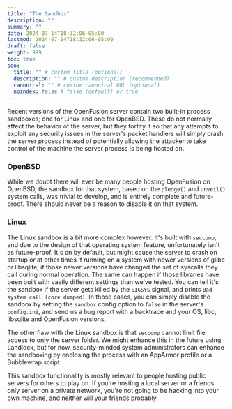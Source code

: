 ```yaml
---
title: "The Sandbox"
description: ""
summary: ""
date: 2024-07-14T18:32:06-05:00
lastmod: 2024-07-14T18:32:06-05:00
draft: false
weight: 999
toc: true
seo:
  title: "" # custom title (optional)
  description: "" # custom description (recommended)
  canonical: "" # custom canonical URL (optional)
  noindex: false # false (default) or true
---
```


Recent versions of the OpenFusion server contain two built-in process sandboxes; one for Linux and one for OpenBSD. These do not normally affect the behavior of the server, but they fortify it so that any attempts to exploit any security issues in the server's packet handlers will simply crash the server process instead of potentially allowing the attacker to take control of the machine the server process is being hosted on.

### OpenBSD

While we doubt there will ever be many people hosting OpenFusion on OpenBSD, the sandbox for that system, based on the `pledge()` and `unveil()` system calls, was trivial to develop, and is entirely complete and future-proof. There should never be a reason to disable it on that system.

### Linux

The Linux sandbox is a bit more complex however. It's built with `seccomp`, and due to the design of that operating system feature, unfortunately isn't as future-proof. It's on by default, but might cause the server to crash on startup or at other times if running on a system with newer versions of glibc or libsqlite, if those newer versions have changed the set of syscalls they call during normal operation. The same can happen if those libraries have been built with vastly different settings than we've tested. You can tell it's the sandbox if the server gets killed by the `SIGSYS` signal, and prints `Bad system call (core dumped)`. In those cases, you can simply disable the sandbox by setting the `sandbox` config option to `false` in the server's `config.ini`, and send us a bug report with a backtrace and your OS, libc, libsqlite and OpenFusion versions.

The other flaw with the Linux sandbox is that `seccomp` cannot limit file access to only the server folder. We might enhance this in the future using Landlock, but for now, security-minded system administrators can enhance the sandboxing by enclosing the process with an AppArmor profile or a Bubblewrap script.

This sandbox functionality is mostly relevant to people hosting public servers for others to play on. If you're hosting a local server or a friends only server on a private network, you're not going to be hacking into your own machine, and neither will your friends probably.
